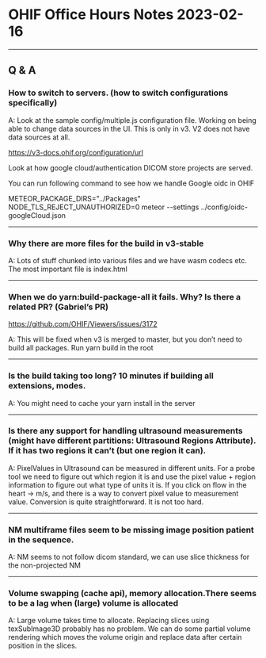 # OHIF Office Hours Notes 2023-02-16

---

## Q & A

### How to switch to servers. (how to switch configurations specifically)

A: Look at the sample config/multiple.js configuration file. Working on being able to change data sources in the UI. This is only in v3. V2 does not have data sources at all.

https://v3-docs.ohif.org/configuration/url

Look at how google cloud/authentication DICOM store projects are served.

You can run following command to see how we handle Google oidc in OHIF

METEOR_PACKAGE_DIRS="../Packages" NODE_TLS_REJECT_UNAUTHORIZED=0 meteor --settings ../config/oidc-googleCloud.json

---

### Why there are more files for the build in v3-stable

A: Lots of stuff chunked into various files and we have wasm codecs etc. The most important file is index.html

---

### When we do yarn:build-package-all it fails. Why? Is there a related PR? (Gabriel’s PR)

https://github.com/OHIF/Viewers/issues/3172

A: This will be fixed when v3 is merged to master, but you don’t need to build all packages. Run yarn build in the root

---

### Is the build taking too long? 10 minutes if building all extensions, modes.

A: You might need to cache your yarn install in the server

---

### Is there any support for handling ultrasound measurements (might have different partitions: Ultrasound Regions Attribute). If it has two regions it can’t (but one region it can).

A: PixelValues in Ultrasound can be measured in different units. For a probe tool we need to figure out which region it is and use the pixel value + region information to figure out what type of units it is. If you click on flow in the heart -> m/s, and there is a way to convert pixel value to measurement value. Conversion is quite straightforward. It is not too hard.

---

### NM multiframe files seem to be missing image position patient in the sequence.

A: NM seems to not follow dicom standard, we can use slice thickness for the non-projected NM

---

### Volume swapping (cache api), memory allocation.There seems to be a lag when (large) volume is allocated

A: Large volume takes time to allocate. Replacing slices using texSubImage3D probably has no problem. We can do some partial volume rendering which moves the volume origin and replace data after certain position in the slices.

